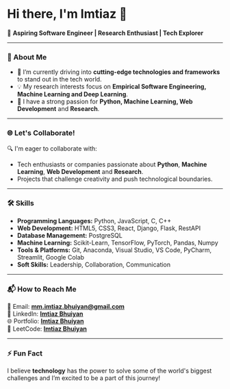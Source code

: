 # Hi there, I'm Imtiaz 👋

🎯 **Aspiring Software Engineer | Research Enthusiast | Tech Explorer**

---

### 🚀 About Me
- 🔭 I’m currently driving into **cutting-edge technologies and frameworks** to stand out in the tech world.
- 💡 My research interests focus on **Empirical Software Engineering, Machine Learning and Deep Learning**.
- 🌟 I have a strong passion for **Python, Machine Learning, Web Development** and **Research**.

---

### 🌐 Let's Collaborate!
🔍 I'm eager to collaborate with:
- Tech enthusiasts or companies passionate about **Python**, **Machine Learning**, **Web Development** and **Research**.
- Projects that challenge creativity and push technological boundaries.

---

### 🛠️ Skills
- **Programming Languages:** Python, JavaScript, C, C++  
- **Web Development:** HTML5, CSS3, React, Django, Flask, RestAPI  
- **Database Management:** PostgreSQL
- **Machine Learning:** Scikit-Learn, TensorFlow, PyTorch, Pandas, Numpy  
- **Tools & Platforms:** Git, Anaconda, Visual Studio, VS Code, PyCharm, Streamlit, Google Colab 
- **Soft Skills:** Leadership, Collaboration, Communication  

---

### 📬 How to Reach Me
📧 Email: **[mm.imtiaz.bhuiyan@gmail.com](mailto:mm.imtiaz.bhuiyan@gmail.com)**  
💼 LinkedIn: **[Imtiaz Bhuiyan](https://www.linkedin.com/in/imtiaz-bhuiyan000/)**   
🌐 Portfolio: **[Imtiaz Bhuiyan](https://imtiaz-bhuiyan.netlify.app/#home)**   
🔗 LeetCode: **[Imtiaz Bhuiyan](https://leetcode.com/u/imtiazzzzz/)**

---

### ⚡ Fun Fact
I believe **technology** has the power to solve some of the world's biggest challenges and I’m excited to be a part of this journey!

